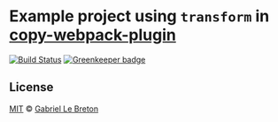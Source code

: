 # Example project using `transform` in [copy-webpack-plugin](https://github.com/webpack-contrib/copy-webpack-plugin)

[![Build Status](https://travis-ci.org/GabLeRoux/copy-webpack-plugin-transform-example.svg?branch=master)](https://travis-ci.org/GabLeRoux/copy-webpack-plugin-transform-example) [![Greenkeeper badge](https://badges.greenkeeper.io/GabLeRoux/copy-webpack-plugin-transform-example.svg)](https://greenkeeper.io/)

## License

[MIT](LICENSE.md) © [Gabriel Le Breton](https://gableroux.com)

